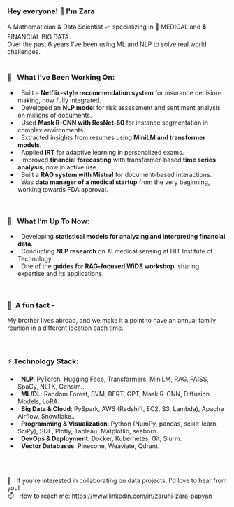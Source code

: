 ### Hey everyone! 👋  I'm Zara <br>
A Mathematician & Data Scientist 📈 specializing in 🧬 MEDICAL and 💲 FINANCIAL BIG DATA. <br>
Over the past 6 years I’ve been using ML and NLP to solve real world challenges.
<br>
<br>

###  🌟 &nbsp; What I’ve Been Working On: <br>
- &nbsp;  Built a **Netflix-style recommendation system** for insurance decision-making, now fully integrated. <br>
- &nbsp;  Developed an **NLP model** for risk assessment and sentiment analysis on millions of documents. <br>
- &nbsp;  Used **Mask R-CNN with ResNet-50** for instance segmentation in complex environments. <br>
- &nbsp;  Extracted insights from resumes using **MiniLM and transformer models**. <br>
- &nbsp;  Applied **IRT** for adaptive learning in personalized exams. <br>
- &nbsp;  Improved **financial forecasting** with transformer-based **time series analysis**, now in active use. <br>
- &nbsp;  Built a **RAG system with Mistral** for document-based interactions. <br>
- &nbsp;  Was **data manager of a medical startup** from the very beginning, working towards FDA approval. <br>

<br>

### 🍎 &nbsp; What I’m Up To Now: 
- &nbsp; Developing **statistical models for analyzing and interpreting financial data**. <br>
- &nbsp; Conducting **NLP research** on AI medical sensing at HIT Institute of Technology. <br>
- &nbsp; One of the **guides for RAG-focused WiDS workshop**, sharing expertise and its applications. <br>
<br>

### 🦫&nbsp; A fun fact - 
My brother lives abroad, and we make it a point to have an annual family reunion in a different location each time. <br>
<br>
<br>

### ⚡ Technology Stack:
- &nbsp; **NLP**: PyTorch, Hugging Face, Transformers, MiniLM, RAG, FAISS, SpaCy, NLTK, Gensim.. <br> 
- &nbsp; **ML/DL**: Random Forest, SVM, BERT, GPT, Mask R-CNN, Diffusion Models, LoRA. <br> 
- &nbsp; **Big Data & Cloud**: PySpark, AWS (Redshift, EC2, S3, Lambda), Apache Airflow, Snowflake.. <br> 
- &nbsp; **Programming & Visualization**: Python (NumPy, pandas, scikit-learn, SciPy), SQL, Plotly, Tableau, Matplotlib, seaborn. <br>
- &nbsp; **DevOps & Deployment**: Docker, Kubernetes, Git, Slurm. <br>
- &nbsp; **Vector Databases**: Pinecone, Weaviate, Qdrant. <br>

<br>
<br>

🍒 &nbsp; If you're interested in collaborating on data projects, I'd love to hear from you!
<br>
📫 &nbsp; How to reach me: https://www.linkedin.com/in/zaruhi-zara-papyan
<br>
<br>


